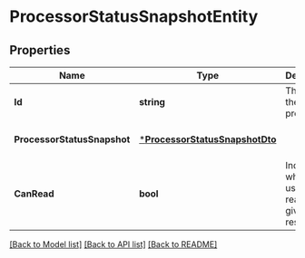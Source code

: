 # ProcessorStatusSnapshotEntity

## Properties
Name | Type | Description | Notes
------------ | ------------- | ------------- | -------------
**Id** | **string** | The id of the processor. | [optional] [default to null]
**ProcessorStatusSnapshot** | [***ProcessorStatusSnapshotDto**](ProcessorStatusSnapshotDTO.md) |  | [optional] [default to null]
**CanRead** | **bool** | Indicates whether the user can read a given resource. | [optional] [default to null]

[[Back to Model list]](../README.md#documentation-for-models) [[Back to API list]](../README.md#documentation-for-api-endpoints) [[Back to README]](../README.md)

